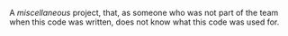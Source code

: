 A *miscellaneous* project, that, as someone who was not part of the team when this code was written, does not know what this code was used for.
